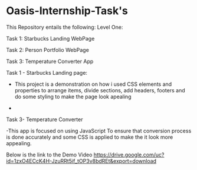 # Oasis-Internship-Task's

This Repository entails the following:
Level One:

Task 1: Starbucks Landing WebPage

Task 2: Person Portfolio WebPage

Task 3: Temperature Converter App


Task 1 - Starbucks Landing page:

- This project is a demonstration on how i used CSS elements and properties to arrange items, divide sections, add headers, footers and do some styling to make the page look apealing

- 

  Task 3- Temperature Converter

  -This app is focused on using JavaScript To ensure that conversion process is done accurately and some CSS is applied to make the it look more appealing.

  Below is the link to the Demo Video
https://drive.google.com/uc?id=1zxO4ECcK4H-JzuRRt5if_tOP3v8bdREt&export=download

